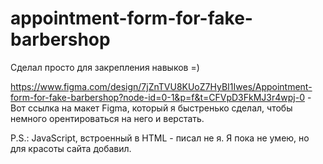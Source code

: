 # appointment-form-for-fake-barbershop

Сделал просто для закрепления навыков =)

https://www.figma.com/design/7jZnTVU8KUoZ7HyBI1Iwes/Appointment-form-for-fake-barbershop?node-id=0-1&p=f&t=CFVpD3FkMJ3r4wpj-0 - Вот ссылка на макет Figma, который я быстренько сделал, чтобы немного орентироваться на него и верстать.

P.S.: JavaScript, встроенный в HTML - писал не я. Я пока не умею, но для красоты сайта добавил.

